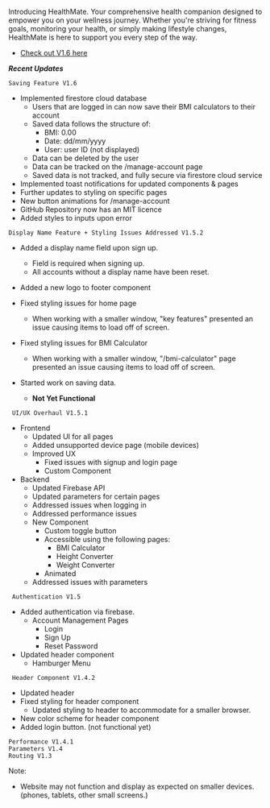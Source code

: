 Introducing HealthMate. Your comprehensive health companion designed to empower you on your wellness journey. Whether you're striving for fitness goals, monitoring your health, or simply making lifestyle changes, HealthMate is here to support you every step of the way.

- [Check out V1.6 here](https://healthmate-c8e5c.web.app)

___Recent Updates___

```
Saving Feature V1.6
```

- Implemented firestore cloud database
  - Users that are logged in can now save their BMI calculators to their account
  - Saved data follows the structure of:
    - BMI: 0.00
    - Date: dd/mm/yyyy
    - User: user ID (not displayed)
  - Data can be deleted by the user
  - Data can be tracked on the /manage-account page
  - Saved data is not tracked, and fully secure via firestore cloud service
- Implemented toast notifications for updated components & pages
- Further updates to styling on specific pages
- New button animations for /manage-account
- GitHub Repository now has an MIT licence
- Added styles to inputs upon error

```
Display Name Feature + Styling Issues Addressed V1.5.2
```

- Added a display name field upon sign up.
  - Field is required when signing up.
  - All accounts without a display name have been reset.
- Added a new logo to footer component
- Fixed styling issues for home page
  - When working with a smaller window, "key features" presented an issue causing items to load off of screen.
- Fixed styling issues for BMI Calculator
  - When working with a smaller window, "/bmi-calculator" page presented an issue causing items to load off of screen.

- Started work on saving data.
  - **Not Yet Functional**

```
 UI/UX Overhaul V1.5.1
```

- Frontend
  - Updated UI for all pages
  - Added unsupported device page (mobile devices)
  - Improved UX
    - Fixed issues with signup and login page
    - Custom Component
- Backend
  - Updated Firebase API
  - Updated parameters for certain pages
  - Addressed issues when logging in
  - Addressed performance issues
  - New Component
    - Custom toggle button
    - Accessible using the following pages:
      - BMI Calculator
      - Height Converter
      - Weight Converter
    - Animated
  - Addressed issues with parameters

```
 Authentication V1.5
```

- Added authentication via firebase.
  - Account Management Pages
    - Login
    - Sign Up
    - Reset Password
- Updated header component
  - Hamburger Menu

```
 Header Component V1.4.2
```

- Updated header
- Fixed styling for header component
  - Updated styling to header to accommodate for a smaller browser.
- New color scheme for header component
- Added login button. (not functional yet)


```
Performance V1.4.1
Parameters V1.4
Routing V1.3
```

Note:

- Website may not function and display as expected on smaller devices. (phones, tablets, other small screens.)


